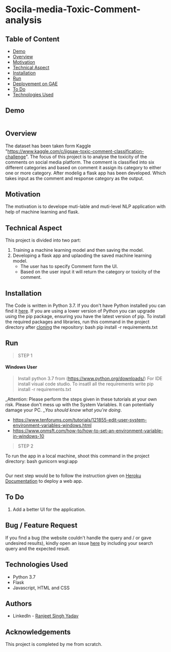 # Socila-media-Toxic-Comment-analysis
## Table of Content
  * [Demo](#demo)
  * [Overview](#overview)
  * [Motivation](#motivation)
  * [Technical Aspect](#technical-aspect)
  * [Installation](#installation)
  * [Run](#run)
  * [Deployement on GAE](#deployement-on-gae)
  * [To Do](#to-do)
  * [Technologies Used](#technologies-used)



## Demo
[![]()]()

## Overview
The dataset has been taken form Kaggle "https://www.kaggle.com/c/jigsaw-toxic-comment-classification-challenge". The focus of this project is to analyse the toxicity of the  comments on social media platform. The comment is classified into six different categories and based on comment it assign its category to either one or more category. After modelig a flask app has been developed. Which takes input as the comment and response category as the output.
## Motivation
The motivation is to develope muti-lable and muti-level NLP application with help of machine learning and flask.

## Technical Aspect
This project is divided into two part:
1. Training a machine learning model and then saving the model.
2. Developing a flask app and uplaoding the saved machine learning model.
    - The user has to specify Comment form the UI.
    - Based on the user input it will return the category or toxicity of the comment.
    

## Installation
The Code is written in Python 3.7. If you don't have Python installed you can find it [here](https://www.python.org/downloads/). If you are using a lower version of Python you can upgrade using the pip package, ensuring you have the latest version of pip. To install the required packages and libraries, run this command in the project directory after [cloning](https://www.howtogeek.com/451360/how-to-clone-a-github-repository/) the repository:
bash
pip install -r requirements.txt


## Run
> STEP 1
#### Windows User
> Install python 3.7 from (https://www.python.org/downloads/)
> For IDE install visual code studio.
> To insatll all the requirements write pip install -r requirements.txt


_Attention: Please perform the steps given in these tutorials at your own risk. Please don't mess up with the System Variables. It can potentially damage your PC. __You should know what you're doing_. 
- https://www.tenforums.com/tutorials/121855-edit-user-system-environment-variables-windows.html
- https://www.onmsft.com/how-to/how-to-set-an-environment-variable-in-windows-10

> STEP 2

To run the app in a local machine, shoot this command in the project directory:
bash
gunicorn wsgi:app

![]()

Our next step would be to follow the instruction given on [Heroku Documentation](https://devcenter.heroku.com/articles/getting-started-with-python) to deploy a web app.




## To Do
1. Add a better UI for the application.

## Bug / Feature Request
If you find a bug (the website couldn't handle the query and / or gave undesired results), kindly open an issue [here](https://github.com/Ranjeet178/Social-media-Toxic-Comment-analysis/issues/new) by including your search query and the expected result.

## Technologies Used
- Python 3.7
- Flask
- Javascript, HTML and CSS


## Authors
- LinkedIn - [Ranjeet Singh Yadav](https://www.linkedin.com/in/ranjeet-singh-yadav-b5183b118/)

## Acknowledgements
This project is completed by me from scratch.
